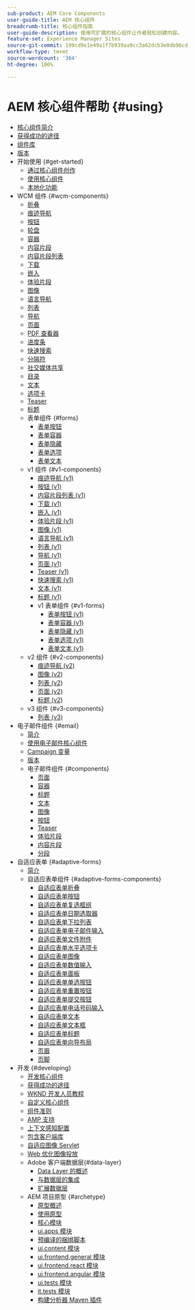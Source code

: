 ```yaml
---
sub-product: AEM Core Components
user-guide-title: AEM 核心组件
breadcrumb-title: 核心组件指南
user-guide-description: 使用可扩展的核心组件让作者轻松创建内容。
feature-set: Experience Manager Sites
source-git-commit: 199cd9e1e49a1f7b939aa9cc3a62dcb3e0db96cd
workflow-type: tm+mt
source-wordcount: '364'
ht-degree: 100%

---
```



# AEM 核心组件帮助 {#using}

+ [核心组件简介](introduction.md)
+ [获得成功的途径](developing/success.md)
+ [组件库](https://adobe.com/go/aem_cmp_library_cn)
+ [版本](versions.md)
+ 开始使用 {#get-started}
   + [通过核心组件创作](get-started/authoring.md)
   + [使用核心组件](get-started/using.md)
   + [本地化功能](get-started/localization.md)
+ WCM 组件 {#wcm-components}
   + [折叠](components/accordion.md)
   + [痕迹导航](components/breadcrumb.md)
   + [按钮](components/button.md)
   + [轮盘](components/carousel.md)
   + [容器](components/container.md)
   + [内容片段](components/content-fragment-component.md)
   + [内容片段列表](components/content-fragment-list.md)
   + [下载](components/download.md)
   + [嵌入](components/embed.md)
   + [体验片段](components/experience-fragment.md)
   + [图像](components/image.md)
   + [语言导航](components/language-navigation.md)
   + [列表](components/list.md)
   + [导航](components/navigation.md)
   + [页面](components/page.md)
   + [PDF 查看器](components/pdf-viewer.md)
   + [进度条](components/progress-bar.md)
   + [快速搜索](components/quick-search.md)
   + [分隔符](components/separator.md)
   + [社交媒体共享](components/sharing.md)
   + [目录](components/tableofcontents.md)
   + [文本](components/text.md)
   + [选项卡](components/tabs.md)
   + [Teaser](components/teaser.md)
   + [标题](components/title.md)
   + 表单组件 {#forms}
      + [表单按钮](components/forms/form-button.md)
      + [表单容器](components/forms/form-container.md)
      + [表单隐藏](components/forms/form-hidden.md)
      + [表单选项](components/forms/form-options.md)
      + [表单文本](components/forms/form-text.md)
   + v1 组件 {#v1-components}
      + [痕迹导航 (v1)](components/v1/breadcrumb-v1.md)
      + [按钮 (v1)](components/v1/button.md)
      + [内容片段列表 (v1)](components/v1/content-fragment-list.md)
      + [下载 (v1)](components/v1/download.md)
      + [嵌入 (v1)](components/v1/embed.md)
      + [体验片段 (v1)](components/v1/experience-fragment.md)
      + [图像 (v1)](components/v1/image-v1.md)
      + [语言导航 (v1)](components/v1/language-navigation.md)
      + [列表 (v1)](components/v1/list-v1.md)
      + [导航 (v1)](components/v1/navigation.md)
      + [页面 (v1)](components/v1/page-v1.md)
      + [Teaser (v1)](components/v1/teaser.md)
      + [快速搜索 (v1)](components/v1/quick-search.md)
      + [文本 (v1)](components/v1/text-v1.md)
      + [标题 (v1)](components/v1/title-v1.md)
      + v1 表单组件 {#v1-forms}
         + [表单按钮 (v1)](components/v1/form-button-v1.md)
         + [表单容器 (v1)](components/v1/form-container-v1.md)
         + [表单隐藏 (v1)](components/v1/form-hidden-v1.md)
         + [表单选项 (v1)](components/v1/form-options-v1.md)
         + [表单文本 (v1)](components/v1/form-text-v1.md)
   + v2 组件 {#v2-components}
      + [痕迹导航 (v2)](components/v2/breadcrumb.md)
      + [图像 (v2)](components/v2/image.md)
      + [列表 (v2)](components/v2/list.md)
      + [页面 (v2)](components/v2/page.md)
      + [标题 (v2)](components/v2/title.md)
   + v3 组件 {#v3-components}
      + [列表 (v3)](components/v3/list.md)
+ 电子邮件组件 {#email}
   + [简介](/help/email/introduction.md)
   + [使用电子邮件核心组件](/help/email/using.md)
   + [Campaign 变量](/help/email/campaign-variables.md)
   + [版本](/help/email/versions.md)
   + 电子邮件组件 {#components}
      + [页面](/help/email/components/page.md)
      + [容器](/help/email/components/container.md)
      + [标题](/help/email/components/title.md)
      + [文本](/help/email/components/text.md)
      + [图像](/help/email/components/image.md)
      + [按钮](/help/email/components/button.md)
      + [Teaser](/help/email/components/teaser.md)
      + [体验片段](/help/email/components/experience-fragment.md)
      + [内容片段](/help/email/components/content-fragment.md)
      + [分段](/help/email/components/segmentation.md)
+ 自适应表单 {#adaptive-forms}
   + [简介](/help/adaptive-forms/introduction.md)
   + 自适应表单组件 {#adaptive-forms-components}
      + [自适应表单折叠](/help/adaptive-forms/components/accordion.md)
      + [自适应表单按钮](/help/adaptive-forms/components/button.md)
      + [自适应表单复选框组](/help/adaptive-forms/components/checkbox-group.md)
      + [自适应表单日期选取器](/help/adaptive-forms/components/date-picker.md)
      + [自适应表单下拉列表](/help/adaptive-forms/components/drop-down.md)
      + [自适应表单电子邮件输入](/help/adaptive-forms/components/email-input.md)
      + [自适应表单文件附件](/help/adaptive-forms/components/file-attachment.md)
      + [自适应表单水平选项卡](/help/adaptive-forms/components/horizontal-tabs.md)
      + [自适应表单图像](/help/adaptive-forms/components/image.md)
      + [自适应表单数值输入](/help/adaptive-forms/components/number-input.md)
      + [自适应表单面板](/help/adaptive-forms/components/panel-container.md)
      + [自适应表单单选按钮](/help/adaptive-forms/components/radio-button.md)
      + [自适应表单重置按钮](/help/adaptive-forms/components/reset-button.md)
      + [自适应表单提交按钮](/help/adaptive-forms/components/submit-button.md)
      + [自适应表单电话号码输入](/help/adaptive-forms/components/telephone-input.md)
      + [自适应表单文本](/help/adaptive-forms/components/text.md)
      + [自适应表单文本框](/help/adaptive-forms/components/text-input.md)
      + [自适应表单标题](/help/adaptive-forms/components/title.md)
      + [自适应表单向导布局](/help/adaptive-forms/components/wizard.md)
      + [页眉](/help/adaptive-forms/components/header.md)
      + [页脚](/help/adaptive-forms/components/footer.md)
+ 开发 {#developing}
   + [开发核心组件](developing/overview.md)
   + [获得成功的途径](https://experienceleague.adobe.com/docs/experience-manager-core-components/using/success.html)
   + [WKND 开发人员教程](https://experienceleague.adobe.com/docs/experience-manager-learn/getting-started-wknd-tutorial-develop/overview.html)
   + [自定义核心组件](developing/customizing.md)
   + [组件准则](developing/guidelines.md)
   + [AMP 支持](developing/amp.md)
   + [上下文感知配置](developing/context-aware-configs.md)
   + [包含客户端库](developing/including-clientlibs.md)
   + [自适应图像 Servlet](/help/developing/adaptive-image-servlet.md)
   + [Web 优化图像投放](/help/developing/web-optimized-image-delivery.md)
   + Adobe 客户端数据层{#data-layer}
      + [Data Layer 的概述](developing/data-layer/overview.md)
      + [与数据层的集成](developing/data-layer/integrations.md)
      + [扩展数据层](developing/data-layer/extending.md)
   + AEM 项目原型 {#archetype}
      + [原型概述](developing/archetype/overview.md)
      + [使用原型](developing/archetype/using.md)
      + [核心模块](developing/archetype/core.md)
      + [ui.apps 模块](developing/archetype/uiapps.md)
      + [预编译的捆绑脚本](developing/archetype/precompiled-bundled-scripts.md)
      + [ui.content 模块](developing/archetype/uicontent.md)
      + [ui.frontend.general 模块](developing/archetype/uifrontend.md)
      + [ui.frontend.react 模块](developing/archetype/uifrontend-react.md)
      + [ui.frontend.angular 模块](developing/archetype/uifrontend-angular.md)
      + [ui.tests 模块](developing/archetype/uitests.md)
      + [it.tests 模块](developing/archetype/ittests.md)
      + [构建分析器 Maven 插件](developing/archetype/build-analyzer-maven-plugin.md)
